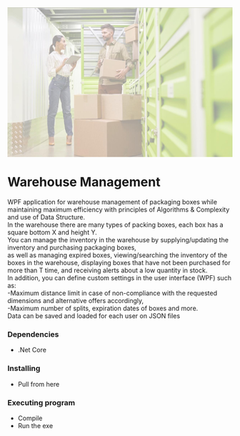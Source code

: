 <img align="center" alt="backgroundWarehouse" width="700px" style="padding-right:10px;" src="https://github.com/OrShitri/WarehouseManagement/blob/master/PackagingBoxes/Images/BackgroundWarehouse.jpeg?raw=true" />  

# Warehouse Management
WPF application for warehouse management of packaging boxes while maintaining maximum efficiency with principles of Algorithms & Complexity and use of Data Structure.
<br>
In the warehouse there are many types of packing boxes, each box has a square bottom X and height Y.
<br>
You can manage the inventory in the warehouse by supplying/updating the inventory and purchasing packaging boxes, 
<br>
as well as managing expired boxes, viewing/searching the inventory of the boxes in the warehouse, displaying boxes that have not been purchased for more than T time, and receiving alerts about a low quantity in stock.
<br>
In addition, you can define custom settings in the user interface (WPF) such as:
<br>
-Maximum distance limit in case of non-compliance with the requested dimensions and alternative offers accordingly,
<br>
-Maximum number of splits, expiration dates of boxes and more.
<br>
Data can be saved and loaded for each user on JSON files

### Dependencies
* .Net Core

### Installing
* Pull from here

### Executing program

* Compile
* Run the exe
